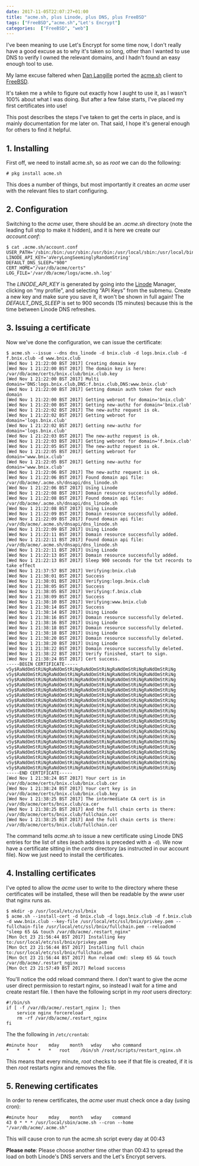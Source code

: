 ```yaml
---
date: 2017-11-05T22:07:27+01:00
title: "acme.sh, plus Linode, plus DNS, plus FreeBSD"
tags: ["FreeBSD","acme.sh","Let's Encrypt"]
categories:  ["FreeBSD", "web"]
---
```


I've been meaning to use Let's Encrypt for some time now, I don't really have a good excuse as to why it's taken so long, other than I wanted to use DNS to verify I owned the relevant domains, and I hadn't found an easy enough tool to use.

My lame excuse faltered when [Dan Langille](http://dan.langille.org) ported the [acme.sh](https://github.com/Neilpang/acme.sh) client to [FreeBSD](http://www.freshports.org/security/acme.sh/).

It's taken me a while to figure out exactly how I aught to use it, as I wasn't 100% about what I was doing.  But after a few false starts, I've placed my first certificates into use!

This post describes the steps I've taken to get the certs in place, and is mainly documentation for me later on.  That said, I hope it's general enough for others to find it helpful.

## 1. Installing

First off, we need to install acme.sh, so as *root* we can do the following:

    # pkg install acme.sh

This does a number of things, but most importantly it creates an *acme* user with the relevant files to start configuring.

## 2. Configuration

Switching to the *acme* user, there should be an *.acme.sh* directory (note the leading full stop to make it hidden), and it is here we create our *account.conf*:

    $ cat .acme.sh/account.conf
    USER_PATH='/sbin:/bin:/usr/sbin:/usr/bin:/usr/local/sbin:/usr/local/bin:/var/db/acme/bin'
    LINODE_API_KEY='aVeryLongSeeminglyRandomString'
    DEFAULT_DNS_SLEEP="900"
    CERT_HOME="/var/db/acme/certs"
    LOG_FILE='/var/db/acme/logs/acme.sh.log'

The *LINODE_API_KEY* is generated by going into the [Linode](https://www.linode.com/?r=d626993fa474bf547382848bde302c23317e3898) Manager, clicking on “my profile”, and selecting “API Keys” from the submenu.  Create a new key and make sure you save it, it won't be shown in full again!
The *DEFAULT_DNS_SLEEP* is set to 900 seconds (15 minutes) because this is the time between Linode DNS refreshes.

## 3. Issuing a certificate

Now we've done the configuration, we can issue the certificate:

    $ acme.sh --issue --dns dns_linode -d bnix.club -d logs.bnix.club -d f.bnix.club -d www.bnix.club 
    [Wed Nov 1 21:22:00 BST 2017] Creating domain key
    [Wed Nov 1 21:22:00 BST 2017] The domain key is here: /var/db/acme/certs/bnix.club/bnix.club.key
    [Wed Nov 1 21:22:00 BST 2017] Multi domain='DNS:logs.bnix.club,DNS:f.bnix.club,DNS:www.bnix.club'
    [Wed Nov 1 21:22:00 BST 2017] Getting domain auth token for each domain
    [Wed Nov 1 21:22:00 BST 2017] Getting webroot for domain='bnix.club'
    [Wed Nov 1 21:22:00 BST 2017] Getting new-authz for domain='bnix.club'
    [Wed Nov 1 21:22:02 BST 2017] The new-authz request is ok.
    [Wed Nov 1 21:22:02 BST 2017] Getting webroot for domain='logs.bnix.club'
    [Wed Nov 1 21:22:02 BST 2017] Getting new-authz for domain='logs.bnix.club'
    [Wed Nov 1 21:22:03 BST 2017] The new-authz request is ok.
    [Wed Nov 1 21:22:03 BST 2017] Getting webroot for domain='f.bnix.club'
    [Wed Nov 1 21:22:05 BST 2017] The new-authz request is ok.
    [Wed Nov 1 21:22:05 BST 2017] Getting webroot for domain='www.bnix.club'
    [Wed Nov 1 21:22:05 BST 2017] Getting new-authz for domain='www.bnix.club'
    [Wed Nov 1 21:22:06 BST 2017] The new-authz request is ok.
    [Wed Nov 1 21:22:06 BST 2017] Found domain api file: /var/db/acme/.acme.sh/dnsapi/dns_linode.sh
    [Wed Nov 1 21:22:06 BST 2017] Using Linode
    [Wed Nov 1 21:22:08 BST 2017] Domain resource successfully added.
    [Wed Nov 1 21:22:08 BST 2017] Found domain api file: /var/db/acme/.acme.sh/dnsapi/dns_linode.sh
    [Wed Nov 1 21:22:08 BST 2017] Using Linode
    [Wed Nov 1 21:22:09 BST 2017] Domain resource successfully added.
    [Wed Nov 1 21:22:09 BST 2017] Found domain api file: /var/db/acme/.acme.sh/dnsapi/dns_linode.sh
    [Wed Nov 1 21:22:09 BST 2017] Using Linode
    [Wed Nov 1 21:22:11 BST 2017] Domain resource successfully added.
    [Wed Nov 1 21:22:11 BST 2017] Found domain api file: /var/db/acme/.acme.sh/dnsapi/dns_linode.sh
    [Wed Nov 1 21:22:11 BST 2017] Using Linode
    [Wed Nov 1 21:22:13 BST 2017] Domain resource successfully added.
    [Wed Nov 1 21:22:13 BST 2017] Sleep 900 seconds for the txt records to take effect
    [Wed Nov 1 21:37:57 BST 2017] Verifying:bnix.club
    [Wed Nov 1 21:38:01 BST 2017] Success
    [Wed Nov 1 21:38:01 BST 2017] Verifying:logs.bnix.club
    [Wed Nov 1 21:38:05 BST 2017] Success
    [Wed Nov 1 21:38:05 BST 2017] Verifying:f.bnix.club
    [Wed Nov 1 21:38:09 BST 2017] Success
    [Wed Nov 1 21:38:10 BST 2017] Verifying:www.bnix.club
    [Wed Nov 1 21:38:14 BST 2017] Success
    [Wed Nov 1 21:38:14 BST 2017] Using Linode
    [Wed Nov 1 21:38:16 BST 2017] Domain resource successfully deleted.
    [Wed Nov 1 21:38:16 BST 2017] Using Linode
    [Wed Nov 1 21:38:18 BST 2017] Domain resource successfully deleted.
    [Wed Nov 1 21:38:18 BST 2017] Using Linode
    [Wed Nov 1 21:38:20 BST 2017] Domain resource successfully deleted.
    [Wed Nov 1 21:38:20 BST 2017] Using Linode
    [Wed Nov 1 21:38:22 BST 2017] Domain resource successfully deleted.
    [Wed Nov 1 21:38:22 BST 2017] Verify finished, start to sign.
    [Wed Nov 1 21:38:24 BST 2017] Cert success.
    -----BEGIN CERTIFICATE-----
    v5y$RaNdOmStRiNgRaNdOmStRiNgRaNdOmStRiNgRaNdOmStRiNgRaNdOmStRiNg
    v5y$RaNdOmStRiNgRaNdOmStRiNgRaNdOmStRiNgRaNdOmStRiNgRaNdOmStRiNg
    v5y$RaNdOmStRiNgRaNdOmStRiNgRaNdOmStRiNgRaNdOmStRiNgRaNdOmStRiNg
    v5y$RaNdOmStRiNgRaNdOmStRiNgRaNdOmStRiNgRaNdOmStRiNgRaNdOmStRiNg
    v5y$RaNdOmStRiNgRaNdOmStRiNgRaNdOmStRiNgRaNdOmStRiNgRaNdOmStRiNg
    v5y$RaNdOmStRiNgRaNdOmStRiNgRaNdOmStRiNgRaNdOmStRiNgRaNdOmStRiNg
    v5y$RaNdOmStRiNgRaNdOmStRiNgRaNdOmStRiNgRaNdOmStRiNgRaNdOmStRiNg
    v5y$RaNdOmStRiNgRaNdOmStRiNgRaNdOmStRiNgRaNdOmStRiNgRaNdOmStRiNg
    v5y$RaNdOmStRiNgRaNdOmStRiNgRaNdOmStRiNgRaNdOmStRiNgRaNdOmStRiNg
    v5y$RaNdOmStRiNgRaNdOmStRiNgRaNdOmStRiNgRaNdOmStRiNgRaNdOmStRiNg
    v5y$RaNdOmStRiNgRaNdOmStRiNgRaNdOmStRiNgRaNdOmStRiNgRaNdOmStRiNg
    v5y$RaNdOmStRiNgRaNdOmStRiNgRaNdOmStRiNgRaNdOmStRiNgRaNdOmStRiNg
    v5y$RaNdOmStRiNgRaNdOmStRiNgRaNdOmStRiNgRaNdOmStRiNgRaNdOmStRiNg
    v5y$RaNdOmStRiNgRaNdOmStRiNgRaNdOmStRiNgRaNdOmStRiNgRaNdOmStRiNg
    v5y$RaNdOmStRiNgRaNdOmStRiNgRaNdOmStRiNgRaNdOmStRiNgRaNdOmStRiNg
    v5y$RaNdOmStRiNgRaNdOmStRiNgRaNdOmStRiNgRaNdOmStRiNgRaNdOmStRiNg
    v5y$RaNdOmStRiNgRaNdOmStRiNgRaNdOmStRiNgRaNdOmStRiNgRaNdOmStRiNg
    v5y$RaNdOmStRiNgRaNdOmStRiNgRaNdOmStRiNgRaNdOmStRiNgRaNdOmStRiNg
    v5y$RaNdOmStRiNgRaNdOmStRiNgRaNdOmStRiNgRaNdOmStRiNgRaNdOmStRiNg
    v5y$RaNdOmStRiNgRaNdOmStRiNgRaNdOmStRiNgRaNdOmStRiNgRaNdOmStRiNg
    -----END CERTIFICATE-----
    [Wed Nov 1 21:38:24 BST 2017] Your cert is in  /var/db/acme/certs/bnix.club/bnix.club.cer 
    [Wed Nov 1 21:38:24 BST 2017] Your cert key is in  /var/db/acme/certs/bnix.club/bnix.club.key 
    [Wed Nov 1 21:38:25 BST 2017] The intermediate CA cert is in  /var/db/acme/certs/bnix.club/ca.cer 
    [Wed Nov 1 21:38:25 BST 2017] And the full chain certs is there:  /var/db/acme/certs/bnix.club/fullchain.cer 
    [Wed Nov 1 21:38:25 BST 2017] And the full chain certs is there:  /var/db/acme/certs/bnix.club/fullchain.cer 

The command tells *acme.sh* to issue a new certificate using Linode DNS entries for the list of sites (each address is preceded with a `-d`).  We now have a certificate sitting in the *certs* directory (as instructed in our account file).  Now we just need to install the certificates.  

## 4. Installing certificates

I've opted to allow the *acme* user to write to the directory where these certificates will be installed, these will then be readable by the *www* user that nginx runs as.

    $ mkdir -p /usr/local/etc/ssl/bnix
    $ acme.sh --install-cert -d bnix.club -d logs.bnix.club -d f.bnix.club -d www.bnix.club --key-file /usr/local/etc/ssl/bnix/privkey.pem --fullchain-file /usr/local/etc/ssl/bnix/fullchain.pem --reloadcmd "sleep 65 && touch /var/db/acme/.restart_nginx"
    [Mon Oct 23 21:56:44 BST 2017] Installing key to:/usr/local/etc/ssl/bnix/privkey.pem
    [Mon Oct 23 21:56:44 BST 2017] Installing full chain to:/usr/local/etc/ssl/bnix/fullchain.pem
    [Mon Oct 23 21:56:44 BST 2017] Run reload cmd: sleep 65 && touch /var/db/acme/.restart_nginx
    [Mon Oct 23 21:57:49 BST 2017] Reload success

You'll notice the odd reload command there.  I don't want to give the *acme* user direct permission to restart nginx, so instead I wait for a time and create restart file.  I then have the following script in my *root* users directory:

    #!/bin/sh
    if [ -f /var/db/acme/.restart_nginx ]; then
    	service nginx forcereload
    	rm -rf /var/db/acme/.restart_nginx
    fi

The the following in `/etc/crontab`:

    #minute	hour	mday	month	wday	who	command
    *	*	*	*	*	root	/bin/sh /root/scripts/restart_nginx.sh

This means that every minute, *root* checks to see if that file is created, if it is then *root* restarts nginx and removes the file.

## 5. Renewing certificates 

In order to renew certificates, the *acme* user must check once a day (using cron):

    #minute	hour	mday	month	wday	command
    43 0 * * * /usr/local/sbin/acme.sh --cron --home "/var/db/acme/.acme.sh"

This will cause cron to run the acme.sh script every day at 00:43

**Please note**: Please choose another time other than 00:43 to spread the load on both Linode's DNS servers and the Let's Encrypt servers.
